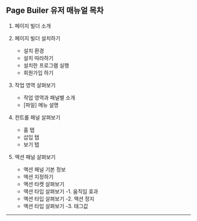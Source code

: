 ## Page Builer 유저 매뉴얼 목차

1. 페이지 빌더 소개
2. 페이지 빌더 설치하기
    * 설치 환경
    * 설치 따라하기
    * 설치한 프로그램 실행
    * 회원가입 하기

3. 작업 영역 살펴보기

    * 작업 영역과 패널별 소개
    * [파일] 메뉴 설명

4. 컨트롤 패널 살펴보기

    * 홈 탭 
    * 삽입 탭 
    * 보기 탭

5. 액션 패널 살펴보기

    * 액션 패널 기본 정보
    * 액션 지정하기
    * 액션 타켓 살펴보기
    * 액션 타입 살펴보기 -1. 움직임 효과
    * 액션 타입 살펴보기 -2. 액션 정지
    * 액션 타입 살펴보기 -3. 태그값



---

